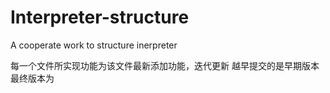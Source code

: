 # Interpreter-structure
 A cooperate work to structure inerpreter 
 
每一个文件所实现功能为该文件最新添加功能，迭代更新
越早提交的是早期版本
最终版本为
